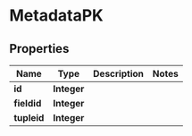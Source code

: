 # MetadataPK

## Properties
Name | Type | Description | Notes
------------ | ------------- | ------------- | -------------
**id** | **Integer** |  | 
**fieldid** | **Integer** |  | 
**tupleid** | **Integer** |  | 

